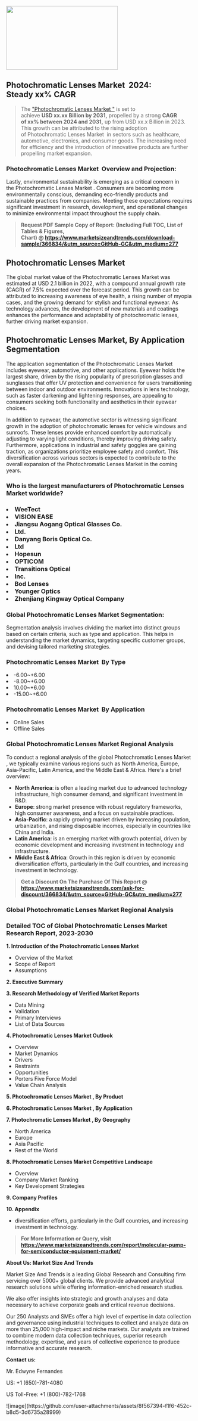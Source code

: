 <p><img class="alignnone size-medium wp-image-20088" src="https://ffe5etoiles.com/wp-content/uploads/2024/12/MST1-300x171.png" alt="" width="300" height="171" /></p><h2 id="ember46" class="ember-view reader-text-block__heading-2">Photochromatic Lenses Market &nbsp;2024: Steady&nbsp;xx% CAGR</h2><blockquote id="ember47" class="ember-view reader-text-block__blockquote">The&nbsp;<a class="app-aware-link " href="https://www.marketsizeandtrends.com/download-sample/366834/&utm_source=GitHub-GC&utm_medium=277" target="_blank" data-test-app-aware-link="">"Photochromatic Lenses Market "</a>&nbsp;is set to achieve&nbsp;<strong>USD&nbsp;xx.xx&nbsp;Billion by 2031,</strong>&nbsp;propelled by a strong&nbsp;<strong>CAGR of&nbsp;xx% between 2024 and 2031,</strong>&nbsp;up from USD xx.x Billion in 2023. This growth can be attributed to the rising adoption of&nbsp;Photochromatic Lenses Market &nbsp;in sectors such as healthcare, automotive, electronics, and consumer goods. The increasing need for efficiency and the introduction of innovative products are further propelling market expansion.</blockquote><h3 id="ember48" class="ember-view reader-text-block__heading-3">Photochromatic Lenses Market &nbsp;Overview and Projection:</h3><p id="ember49" class="ember-view reader-text-block__paragraph">Lastly, environmental sustainability is emerging as a critical concern in the&nbsp;Photochromatic Lenses Market . Consumers are becoming more environmentally conscious, demanding eco-friendly products and sustainable practices from companies. Meeting these expectations requires significant investment in research, development, and operational changes to minimize environmental impact throughout the supply chain.</p><blockquote id="ember50" class="ember-view reader-text-block__blockquote"><strong>Request PDF Sample Copy of Report: (Including Full TOC, List of Tables &amp; Figures, Chart)&nbsp;@&nbsp;<strong><a href="https://www.marketsizeandtrends.com/download-sample/366834/&utm_source=GitHub-GC&utm_medium=277" target="_blank">https://www.marketsizeandtrends.com/download-sample/366834/&utm_source=GitHub-GC&utm_medium=277</a></strong></strong></blockquote><h3 class=""> <h2>Photochromatic Lenses Market</h2><p>The global market value of the Photochromatic Lenses Market was estimated at USD 2.1 billion in 2022, with a compound annual growth rate (CAGR) of 7.5% expected over the forecast period. This growth can be attributed to increasing awareness of eye health, a rising number of myopia cases, and the growing demand for stylish and functional eyewear. As technology advances, the development of new materials and coatings enhances the performance and adaptability of photochromatic lenses, further driving market expansion.</p><h2>Photochromatic Lenses Market, By Application Segmentation</h2><p>The application segmentation of the Photochromatic Lenses Market includes eyewear, automotive, and other applications. Eyewear holds the largest share, driven by the rising popularity of prescription glasses and sunglasses that offer UV protection and convenience for users transitioning between indoor and outdoor environments. Innovations in lens technology, such as faster darkening and lightening responses, are appealing to consumers seeking both functionality and aesthetics in their eyewear choices.</p><p>In addition to eyewear, the automotive sector is witnessing significant growth in the adoption of photochromatic lenses for vehicle windows and sunroofs. These lenses provide enhanced comfort by automatically adjusting to varying light conditions, thereby improving driving safety. Furthermore, applications in industrial and safety goggles are gaining traction, as organizations prioritize employee safety and comfort. This diversification across various sectors is expected to contribute to the overall expansion of the Photochromatic Lenses Market in the coming years.</p></h3><h3 id="" class="">Who is the largest manufacturers of&nbsp;Photochromatic Lenses Market  worldwide?</h3><h3 class=""></Li><Li>WeeTect</Li><Li> VISION EASE</Li><Li> Jiangsu Aogang Optical Glasses Co.</Li><Li> Ltd.</Li><Li> Danyang Boris Optical Co.</Li><Li>Ltd</Li><Li> Hopesun</Li><Li> OPTICOM</Li><Li> Transitions Optical</Li><Li> Inc.</Li><Li> Bod Lenses</Li><Li> Younger Optics</Li><Li> Zhenjiang Kingway Optical Company</h3><h3 id="ember53" class="ember-view reader-text-block__heading-3">Global&nbsp;Photochromatic Lenses Market  Segmentation:</h3><p id="ember54" class="ember-view reader-text-block__paragraph">Segmentation analysis involves dividing the market into distinct groups based on certain criteria, such as type and application. This helps in understanding the market dynamics, targeting specific customer groups, and devising tailored marketing strategies.</p><h3 id="" class="">Photochromatic Lenses Market &nbsp;By Type</h3><p></Li><Li>-6.00~+6.00</Li><Li> -8.00~+6.00</Li><Li> 10.00~+6.00</Li><Li> -15.00~+6.00</p><h3 id="" class="">Photochromatic Lenses Market &nbsp;By Application</h3><p class=""></Li><Li>Online Sales</Li><Li> Offline Sales</p><h3 id="ember62" class="ember-view reader-text-block__heading-3">Global Photochromatic Lenses Market  Regional Analysis</h3><p id="ember63" class="ember-view reader-text-block__paragraph">To conduct a regional analysis of the global Photochromatic Lenses Market , we typically examine various regions such as North America, Europe, Asia-Pacific, Latin America, and the Middle East &amp; Africa. Here's a brief overview:</p><ul><li><strong>North America</strong>: is often a leading market due to advanced technology infrastructure, high consumer demand, and significant investment in R&amp;D.</li><li><strong>Europe</strong>: strong market presence with robust regulatory frameworks, high consumer awareness, and a focus on sustainable practices.</li><li><strong>Asia-Pacific</strong>: a rapidly growing market driven by increasing population, urbanization, and rising disposable incomes, especially in countries like China and India.</li><li><strong>Latin America</strong>: is an emerging market with growth potential, driven by economic development and increasing investment in technology and infrastructure.</li><li><strong>Middle East &amp; Africa</strong>: Growth in this region is driven by economic diversification efforts, particularly in the Gulf countries, and increasing investment in technology.</li></ul><blockquote id="ember61" class="ember-view reader-text-block__blockquote"><strong>Get a Discount On The Purchase Of This Report @ <strong><a href="https://html-cleaner.com/" target="">https://www.marketsizeandtrends.com/ask-for-discount/366834/&utm_source=GitHub-GC&utm_medium=277</a></strong></strong></blockquote><h3 id="ember62" class="ember-view reader-text-block__heading-3">Global Photochromatic Lenses Market  Regional Analysis</h3><h3 id="" class="">Detailed TOC of Global Photochromatic Lenses Market  Research Report, 2023-2030</h3><p id="" class=""><strong>1. Introduction of the Photochromatic Lenses Market </strong></p><ul><li>Overview of the Market</li><li>Scope of Report</li><li>Assumptions</li></ul><p id="" class=""><strong>2. Executive Summary</strong></p><p id="" class=""><strong>3. Research Methodology of Verified Market Reports</strong></p><ul><li>Data Mining</li><li>Validation</li><li>Primary Interviews</li><li>List of Data Sources</li></ul><p id="" class=""><strong>4. Photochromatic Lenses Market  Outlook</strong></p><ul><li>Overview</li><li>Market Dynamics</li><li>Drivers</li><li>Restraints</li><li>Opportunities</li><li>Porters Five Force Model</li><li>Value Chain Analysis</li></ul><p id="" class=""><strong>5. Photochromatic Lenses Market , By Product</strong></p><p id="" class=""><strong>6. Photochromatic Lenses Market , By Application</strong></p><p id="" class=""><strong>7. Photochromatic Lenses Market , By Geography</strong></p><ul><li>North America</li><li>Europe</li><li>Asia Pacific</li><li>Rest of the World</li></ul><p id="" class=""><strong>8. Photochromatic Lenses Market  Competitive Landscape</strong></p><ul><li>Overview</li><li>Company Market Ranking</li><li>Key Development Strategies</li></ul><p id="" class=""><strong>9. Company Profiles</strong></p><p id="" class=""><strong>10. Appendix</strong></p><ul><li>diversification efforts, particularly in the Gulf countries, and increasing investment in technology.</li></ul><blockquote id="ember65" class="ember-view reader-text-block__blockquote"><strong>For More Information or Query, visit <strong><strong><a href="https://html-cleaner.com/" target="">https://www.marketsizeandtrends.com/report/molecular-pump-for-semiconductor-equipment-market/</a></strong></strong></strong></blockquote><p id="" class=""><strong>About Us: Market Size And Trends</strong></p><p id="" class="">Market Size And Trends is a leading Global Research and Consulting firm servicing over 5000+ global clients. We provide advanced analytical research solutions while offering information-enriched research studies.</p><p id="" class="">We also offer insights into strategic and growth analyses and data necessary to achieve corporate goals and critical revenue decisions.</p><p id="" class="">Our 250 Analysts and SMEs offer a high level of expertise in data collection and governance using industrial techniques to collect and analyze data on more than 25,000 high-impact and niche markets. Our analysts are trained to combine modern data collection techniques, superior research methodology, expertise, and years of collective experience to produce informative and accurate research.</p><p id="" class=""><strong>Contact us:</strong></p><p id="" class="">Mr. Edwyne Fernandes</p><p id="" class="">US: +1 (650)-781-4080</p><p id="" class="">US Toll-Free: +1 (800)-782-1768</p>
![image](https://github.com/user-attachments/assets/8f567394-f1f6-452c-b8d5-3d6735a28999)
